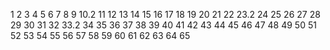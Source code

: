 1
2
3
4
5
6
7
8
9
10.2
11
12
13
14
15
16
17
18
19
20
21
22
23.2
24
25
26
27
28
29
30
31
32
33.2
34
35
36
37
38
39
40
41
42
43
44
45
46
47
48
49
50
51
52
53
54
55
56
57
58
59
60
61
62
63
64
65